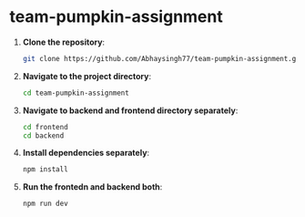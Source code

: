 # team-pumpkin-assignment

1. **Clone the repository**:
    ```sh
    git clone https://github.com/Abhaysingh77/team-pumpkin-assignment.git
    ```

2. **Navigate to the project directory**:
    ```sh
    cd team-pumpkin-assignment
    ```

3. **Navigate to backend and frontend directory separately**:
    ```sh
    cd frontend
    cd backend
    ```

4. **Install dependencies separately**:
    ```sh
    npm install
    ```

5. **Run the frontedn and backend both**:
    ```sh
    npm run dev
    ```

